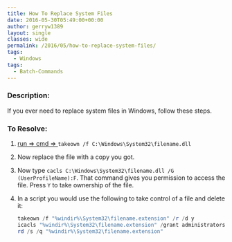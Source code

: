 ```yaml
---
title: How To Replace System Files
date: 2016-05-30T05:49:00+00:00
author: gerryw1389
layout: single
classes: wide
permalink: /2016/05/how-to-replace-system-files/
tags:
  - Windows
tags:
  - Batch-Commands
---
```

<!--more-->

### Description:

If you ever need to replace system files in Windows, follow these steps.

### To Resolve:

1. [run => cmd => ](https://automationadmin.com/2016/05/command-prompt-overview/) `takeown /f C:\Windows\System32\filename.dll`

2. Now replace the file with a copy you got.

3. Now type `cacls C:\Windows\System32\filename.dll /G (UserProfileName):F`. That command gives you permission to access the file. Press `Y` to take ownership of the file.

4. In a script you would use the following to take control of a file and delete it:

   ```powershell
   takeown /f "%windir%\System32\filename.extension" /r /d y
   icacls "%windir%\System32\filename.extension" /grant administrators:F /t
   rd /s /q "%windir%\System32\filename.extension"
   ```